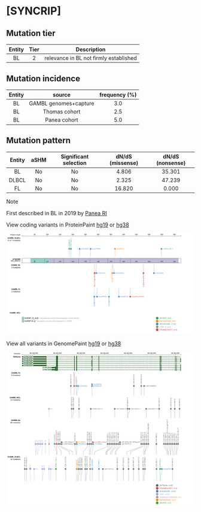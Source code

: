 # [SYNCRIP]

## Mutation tier

|Entity|Tier|Description                           |
|:------:|:----:|--------------------------------------|
|BL    |2   |relevance in BL not firmly established|
## Mutation incidence

|Entity|source               |frequency (%)|
|:------:|:---------------------:|:-------------:|
|BL    |GAMBL genomes+capture|3.0          |
|BL    |Thomas cohort        |2.5          |
|BL    |Panea cohort         |5.0          |

## Mutation pattern

|Entity|aSHM|Significant selection|dN/dS (missense)|dN/dS (nonsense)|
|:------:|:----:|:---------------------:|:----------------:|:----------------:|
|BL    |No  |No                   | 4.806          |35.301          |
|DLBCL |No  |No                   | 2.325          |47.239          |
|FL    |No  |No                   |16.820          | 0.000          |


> [!NOTE]
> First described in BL in 2019 by [Panea RI](https://pubmed.ncbi.nlm.nih.gov/31558468)


View coding variants in ProteinPaint [hg19](https://www.bcgsc.ca/downloads/morinlab/GAMBL/test/genes/SYNCRIP_protein.html)  or [hg38](https://www.bcgsc.ca/downloads/morinlab/GAMBL/test/genes/SYNCRIP_protein_hg38.html)

![image](images/proteinpaint/SYNCRIP_NM_006372.svg)

View all variants in GenomePaint [hg19](https://www.bcgsc.ca/downloads/morinlab/GAMBL/test/genes/SYNCRIP.html)  or [hg38](https://www.bcgsc.ca/downloads/morinlab/GAMBL/test/genes/SYNCRIP_hg38.html)

![image](images/proteinpaint/SYNCRIP.svg)
